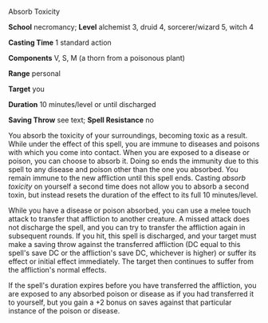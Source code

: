 Absorb Toxicity

**School** necromancy; **Level** alchemist 3, druid 4, sorcerer/wizard 5, witch 4

**Casting Time** 1 standard action

**Components** V, S, M (a thorn from a poisonous plant)

**Range** personal

**Target** you

**Duration** 10 minutes/level or until discharged

**Saving Throw** see text; **Spell Resistance** no

You absorb the toxicity of your surroundings, becoming toxic as a result. While under the effect of this spell, you are immune to diseases and poisons with which you come into contact. When you are exposed to a disease or poison, you can choose to absorb it. Doing so ends the immunity due to this spell to any disease and poison other than the one you absorbed. You remain immune to the new affliction until this spell ends. Casting _absorb toxicity_ on yourself a second time does not allow you to absorb a second toxin, but instead resets the duration of the effect to its full 10 minutes/level.

While you have a disease or poison absorbed, you can use a melee touch attack to transfer that affliction to another creature. A missed attack does not discharge the spell, and you can try to transfer the affliction again in subsequent rounds. If you hit, this spell is discharged, and your target must make a saving throw against the transferred affliction (DC equal to this spell's save DC or the affliction's save DC, whichever is higher) or suffer its effect or initial effect immediately. The target then continues to suffer from the affliction's normal effects.

If the spell's duration expires before you have transferred the affliction, you are exposed to any absorbed poison or disease as if you had transferred it to yourself, but you gain a +2 bonus on saves against that particular instance of the poison or disease.

